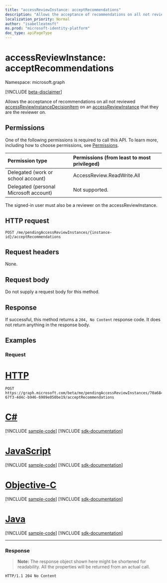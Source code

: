```yaml
---
title: "accessReviewInstance: acceptRecommendations"
description: "Allows the acceptance of recommendations on all not reviewed decisions on an access review instance` that they are the reviewer on. "
localization_priority: Normal
author: "isabelleatmsft"
ms.prod: "microsoft-identity-platform"
doc_type: apiPageType
---
```


# accessReviewInstance: acceptRecommendations

Namespace: microsoft.graph

[!INCLUDE [beta-disclaimer](../../includes/beta-disclaimer.md)]

Allows the acceptance of recommendations on all not reviewed [accessReviewInstanceDecisionItem](../resources/accessreviewinstancedecisionitem.md) on an [accessReviewInstance](../resources/accessreviewinstance.md) that they are the reviewer on.

## Permissions
One of the following permissions is required to call this API. To learn more, including how to choose permissions, see [Permissions](/graph/permissions-reference).

|Permission type                        | Permissions (from least to most privileged)              |
|:--------------------------------------|:---------------------------------------------------------|
|Delegated (work or school account)     | AccessReview.ReadWrite.All |
| Delegated (personal Microsoft account)| Not supported. |

The signed-in user must also be a reviewer on the accessReviewInstance.

## HTTP request
<!-- { "blockType": "ignored" } -->
```http
POST /me/pendingAccessReviewInstances/{instance-id}/acceptRecommendations
```
## Request headers
None.

## Request body
Do not supply a request body for this method.

## Response
If successful, this method returns a `204, No Content` response code. It does not return anything in the response body.

## Examples
### Request


# [HTTP](#tab/http)
<!-- {
  "blockType": "request",
  "name": "acceptrecommendations_accessReviewInstance"
}-->
```http
POST https://graph.microsoft.com/beta/me/pendingAccessReviewInstances/70a68410-67f3-4d4c-b946-6989e050be19/acceptRecommendations
```
# [C#](#tab/csharp)
[!INCLUDE [sample-code](../includes/snippets/csharp/acceptrecommendations-accessreviewinstance-csharp-snippets.md)]
[!INCLUDE [sdk-documentation](../includes/snippets/snippets-sdk-documentation-link.md)]

# [JavaScript](#tab/javascript)
[!INCLUDE [sample-code](../includes/snippets/javascript/acceptrecommendations-accessreviewinstance-javascript-snippets.md)]
[!INCLUDE [sdk-documentation](../includes/snippets/snippets-sdk-documentation-link.md)]

# [Objective-C](#tab/objc)
[!INCLUDE [sample-code](../includes/snippets/objc/acceptrecommendations-accessreviewinstance-objc-snippets.md)]
[!INCLUDE [sdk-documentation](../includes/snippets/snippets-sdk-documentation-link.md)]

# [Java](#tab/java)
[!INCLUDE [sample-code](../includes/snippets/java/acceptrecommendations-accessreviewinstance-java-snippets.md)]
[!INCLUDE [sdk-documentation](../includes/snippets/snippets-sdk-documentation-link.md)]

---


### Response
>**Note:** The response object shown here might be shortened for readability. All the properties will be returned from an actual call.
<!-- {
  "blockType": "response",
  "truncated": false
} -->
```http
HTTP/1.1 204 No Content
```

<!-- uuid: 8fcb5dbc-d5aa-4681-8e31-b001d5168d79
2017-06-25 00:00:01 UTC -->
<!--
{
  "type": "#page.annotation",
  "description": "Accept recommendations accessReviewInstance",
  "keywords": "",
  "section": "documentation",
  "tocPath": "",
  "suppressions": [
  ]
}
-->
